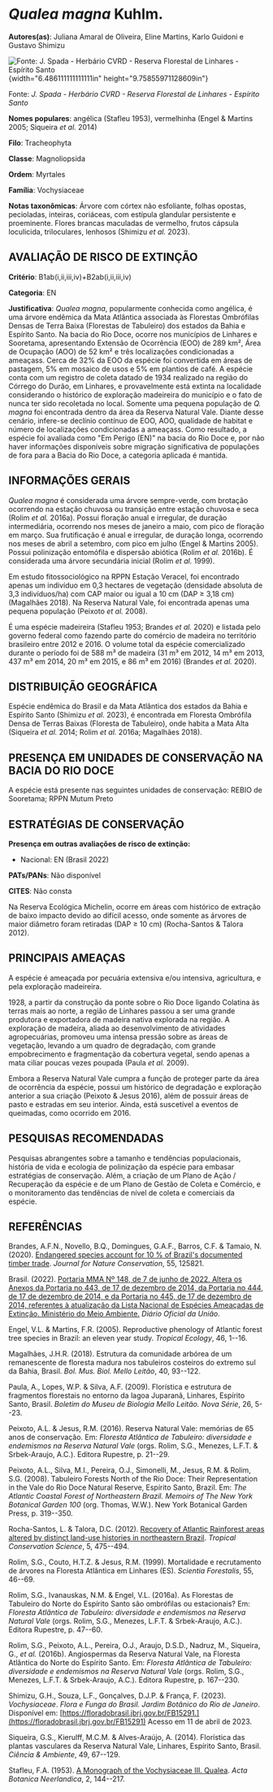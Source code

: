 # *Qualea magna* Kuhlm.

**Autores(as)**: Juliana Amaral de Oliveira, Eline Martins, Karlo Guidoni e Gustavo Shimizu

![Fonte: J. Spada - Herbário CVRD - Reserva Florestal de Linhares - Espírito Santo](media/rId20.jpg){width="6.486111111111111in" height="9.75855971128609in"}

Fonte: *J. Spada - Herbário CVRD - Reserva Florestal de Linhares - Espírito Santo*

**Nomes populares**: angélica (Stafleu 1953), vermelhinha (Engel & Martins 2005; Siqueira *et al.* 2014)

**Filo**: Tracheophyta

**Classe**: Magnoliopsida

**Ordem**: Myrtales

**Família**: Vochysiaceae

**Notas taxonômicas**: Árvore com córtex não esfoliante, folhas opostas, pecioladas, inteiras, coriáceas, com estípula glandular persistente e proeminente. Flores brancas maculadas de vermelho, frutos cápsula loculicida, triloculares, lenhosos (Shimizu *et al.* 2023).

## AVALIAÇÃO DE RISCO DE EXTINÇÃO

**Critério**: B1ab(i,ii,iii,iv)+B2ab(i,ii,iii,iv)

**Categoria**: EN

**Justificativa**: *Qualea magna*, popularmente conhecida como angélica, é uma árvore endêmica da Mata Atlântica associada às Florestas Ombrófilas Densas de Terra Baixa (Florestas de Tabuleiro) dos estados da Bahia e Espírito Santo. Na bacia do Rio Doce, ocorre nos municípios de Linhares e Sooretama, apresentando Extensão de Ocorrência (EOO) de 289 km², Área de Ocupação (AOO) de 52 km² e três localizações condicionadas a ameaçass. Cerca de 32% da EOO da espécie foi convertida em áreas de pastagem, 5% em mosaico de usos e 5% em plantios de café. A espécie conta com um registro de coleta datado de 1934 realizado na região do Córrego do Durão, em Linhares, e provavelmente está extinta na localidade considerando o histórico de exploração madeireira do município e o fato de nunca ter sido recoletada no local. Somente uma pequena população de *Q. magna* foi encontrada dentro da área da Reserva Natural Vale. Diante desse cenário, infere-se declínio
contínuo de EOO, AOO, qualidade de habitat e número de localizações condicionadas a ameaçass. Como resultado, a espécie foi avaliada como "Em Perigo (EN)" na bacia do Rio Doce e, por não haver informações disponíveis sobre migração significativa de populações de fora para a Bacia do Rio Doce, a categoria aplicada é mantida.

## INFORMAÇÕES GERAIS

*Qualea magna* é considerada uma árvore sempre-verde, com brotação ocorrendo na estação chuvosa ou transição entre estação chuvosa e seca (Rolim *et al.* 2016a). Possui floração anual e irregular, de duração intermediária, ocorrendo nos meses de janeiro a maio, com pico de floração em março. Sua frutificação é anual e irregular, de duração longa, ocorrendo nos meses de abril a setembro, com pico em julho (Engel & Martins 2005). Possui polinização entomófila e dispersão abiótica (Rolim *et al.* 2016b). É considerada uma árvore secundária inicial (Rolim *et al.* 1999).

Em estudo fitossociológico na RPPN Estação Veracel, foi encontrado apenas um indivíduo em 0,3 hectares de vegetação (densidade absoluta de 3,3 indivíduos/ha) com CAP maior ou igual a 10 cm (DAP ≥ 3,18 cm) (Magalhães 2018). Na Reserva Natural Vale, foi encontrada apenas uma pequena população (Peixoto *et al.* 2008).

É uma espécie madeireira (Stafleu 1953; Brandes *et al.* 2020) e listada pelo governo federal como fazendo parte do comércio de madeira no território brasileiro entre 2012 e 2016. O volume total da espécie comercializado durante o período foi de 588 m³ de madeira (31 m³ em 2012, 14 m³ em 2013, 437 m³ em 2014, 20 m³ em 2015, e 86 m³ em 2016) (Brandes *et al.* 2020).

## DISTRIBUIÇÃO GEOGRÁFICA

Espécie endêmica do Brasil e da Mata Atlântica dos estados da Bahia e Espírito Santo (Shimizu *et al.* 2023), é encontrada em Floresta Ombrófila Densa de Terras Baixas (Floresta de Tabuleiro), onde habita a Mata Alta (Siqueira *et al.* 2014; Rolim *et al.* 2016a; Magalhães 2018).

## PRESENÇA EM UNIDADES DE CONSERVAÇÃO NA BACIA DO RIO DOCE

A espécie está presente nas seguintes unidades de conservação: REBIO de Sooretama; RPPN Mutum Preto

## ESTRATÉGIAS DE CONSERVAÇÃO

**Presença em outras avaliações de risco de extinção:**

-   Nacional: EN (Brasil 2022)

**PATs/PANs**: Não disponível

**CITES**: Não consta

Na Reserva Ecológica Michelin, ocorre em áreas com histórico de extração de baixo impacto devido ao difícil acesso, onde somente as árvores de maior diâmetro foram retiradas (DAP ≥ 10 cm) (Rocha-Santos & Talora 2012).

## PRINCIPAIS AMEAÇAS

A espécie é ameaçada por pecuária extensiva e/ou intensiva, agricultura, e pela exploração madeireira.

1928, a partir da construção da ponte sobre o Rio Doce ligando Colatina às terras mais ao norte, a região de Linhares passou a ser uma grande produtora e exportadora de madeira nativa explorada na região. A exploração de madeira, aliada ao desenvolvimento de atividades agropecuárias, promoveu uma intensa pressão sobre as áreas de vegetação, levando a um quadro de degradação, com grande empobrecimento e fragmentação da cobertura vegetal, sendo apenas a mata ciliar poucas vezes poupada (Paula *et al.* 2009).

Embora a Reserva Natural Vale cumpra a função de proteger parte da área de ocorrência da espécie, possui um histórico de degradação e exploração anterior a sua criação (Peixoto & Jesus 2016), além de possuir áreas de pasto e estradas em seu interior. Ainda, está suscetível a eventos de queimadas, como ocorrido em 2016.

## PESQUISAS RECOMENDADAS

Pesquisas abrangentes sobre a tamanho e tendências populacionais, história de vida e ecologia de poliniza­ção da espécie para embasar estratégias de conservação. Além, a criação de um Plano de Ação / Recuperação da espécie e de um Plano de Gestão de Coleta e Comércio, e o monitoramento das tendências de nível de coleta e comerciais da espécie.

## REFERÊNCIAS

Brandes, A.F.N., Novello, B.Q., Domingues, G.A.F., Barros, C.F. & Tamaio, N. (2020). [Endangered species account for 10 % of Brazil's documented timber trade](https://doi.org/10.1016/j.jnc.2020.125821).  *Journal for Nature Conservation*, 55, 125821.

Brasil. (2022). [Portaria MMA Nº 148, de 7 de junho de 2022. Altera os Anexos da Portaria no 443, de 17 de dezembro de 2014, da Portaria no 444, de 17 de dezembro de 2014, e da Portaria no 445, de 17 de dezembro de 2014, referentes à atualização da Lista Nacional de Espécies Ameaçadas de Extinção. Ministério do Meio Ambiente.](https://in.gov.br/en/web/dou/-/portaria-mma-n-148-de-7-de-junho-de-2022-406272733) *Diário Oficial da União*.

Engel, V.L. & Martins, F.R. (2005). Reproductive phenology of Atlantic forest tree species in Brazil: an eleven year study. *Tropical Ecology*, 46, 1--16.

Magalhães, J.H.R. (2018). Estrutura da comunidade arbórea de um remanescente de floresta madura nos tabuleiros costeiros do extremo sul da Bahia, Brasil. *Bol. Mus. Biol. Mello Leitão*, 40, 93--122.

Paula, A., Lopes, W.P. & Silva, A.F. (2009). Florística e estrutura de fragmentos florestais no entorno da lagoa Juparanã, Linhares, Espírito Santo, Brasil. *Boletim do Museu de Biologia Mello Leitão. Nova Série*, 26, 5--23.

Peixoto, A.L. & Jesus, R.M. (2016). Reserva Natural Vale: memórias de 65 anos de conservação. Em: *Floresta Atlântica de Tabuleiro: diversidade e endemismos na Reserva Natural Vale* (orgs. Rolim, S.G., Menezes, L.F.T.  & Srbek-Araujo, A.C.). Editora Rupestre, p. 21--29.

Peixoto, A.L., Silva, M.I., Pereira, O.J., Simonelli, M., Jesus, R.M. & Rolim, S.G. (2008). Tabuleiro Forests North of the Rio Doce: Their Representation in the Vale do Rio Doce Natural Reserve, Espírito Santo, Brazil. Em: *The Atlantic Coastal Forest of Northeastern Brazil. Memoirs of The New York Botanical Garden 100* (org. Thomas, W.W.). New York Botanical Garden Press, p. 319--350.

Rocha-Santos, L. & Talora, D.C. (2012). [Recovery of Atlantic Rainforest areas altered by distinct land-use histories in northeastern Brazil](https://doi.org/10.1177/194008291200500406). *Tropical Conservation Science*, 5, 475--494.

Rolim, S.G., Couto, H.T.Z. & Jesus, R.M. (1999). Mortalidade e recrutamento de árvores na Floresta Atlântica em Linhares (ES).  *Scientia Forestalis*, 55, 46--69.

Rolim, S.G., Ivanauskas, N.M. & Engel, V.L. (2016a). As Florestas de Tabuleiro do Norte do Espírito Santo são ombrófilas ou estacionais? Em: *Floresta Atlântica de Tabuleiro: diversidade e endemismos na Reserva Natural Vale* (orgs. Rolim, S.G., Menezes, L.F.T. & Srbek-Araujo, A.C.).  Editora Rupestre, p. 47--60.

Rolim, S.G., Peixoto, A.L., Pereira, O.J., Araujo, D.S.D., Nadruz, M., Siqueira, G., *et al.* (2016b). Angiospermas da Reserva Natural Vale, na Floresta Atlântica do Norte do Espírito Santo. Em: *Floresta Atlântica de Tabuleiro: diversidade e endemismos na Reserva Natural Vale* (orgs.  Rolim, S.G., Menezes, L.F.T. & Srbek-Araujo, A.C.). Editora Rupestre, p.  167--230.

Shimizu, G.H., Souza, L.F., Gonçalves, D.J.P. & França, F. (2023).  *Vochysiaceae*. *Flora e Funga do Brasil. Jardim Botânico do Rio de Janeiro*. Disponível em: [https://floradobrasil.jbrj.gov.br/FB15291.](https://floradobrasil.jbrj.gov.br/FB15291) Acesso em 11 de abril de 2023.

Siqueira, G.S., Kierulff, M.C.M. & Alves-Araújo, A. (2014). Florística das plantas vasculares da Reserva Natural Vale, Linhares, Espírito Santo, Brasil. *Ciência & Ambiente*, 49, 67--129.

Stafleu, F.A. (1953). [A Monograph of the Vochysiaceae III.  Qualea](https://doi.org/10.1111/j.1438-8677.1953.tb00271.x). *Acta Botanica Neerlandica*, 2, 144--217.
